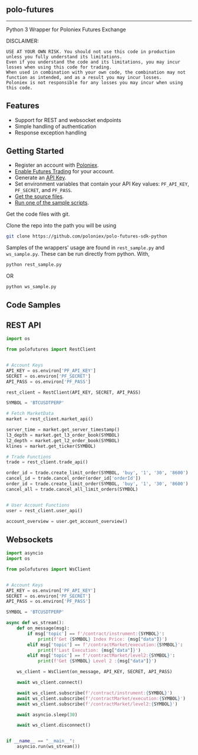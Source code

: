 
polo-futures
--------
--------

Python 3 Wrapper for Poloniex Futures Exchange

DISCLAIMER: 
```
USE AT YOUR OWN RISK. You should not use this code in production unless you fully understand its limitations. 
Even if you understand the code and its limitations, you may incur losses when using this code for trading. 
When used in combination with your own code, the combination may not function as intended, and as a result you may incur losses. 
Poloniex is not responsible for any losses you may incur when using this code.
```
Features
--------

- Support for REST and websocket endpoints
- Simple handling of authentication
- Response exception handling

Getting Started
--------

- Register an account with [Poloniex](<https://www.poloniex.com/signup>).
- [Enable Futures Trading](https://www.poloniex.com/futures) for your account.
- Generate an [API Key](<https://www.poloniex.com/settings/futures-api-keys>).
- Set environment variables that contain your API Key values: `PF_API_KEY`, `PF_SECRET`, and `PF_PASS`.
- [Get the source files](#source).
- [Run one of the sample scripts](#samples).

<a name="source"></a>Get the code files with git.

Clone the repo into the path you will be using
```bash
git clone https://github.com/poloniex/polo-futures-sdk-python
```

<a name="samples"></a>Samples of the wrappers' usage are found in `rest_sample.py` and `ws_sample.py`. These can be run directly from python.
With, 
```bash
python rest_sample.py
```
OR
```bash
python ws_sample.py
```

Code Samples
--------

REST API
--------

```python
import os

from polofutures import RestClient


# Account Keys
API_KEY = os.environ['PF_API_KEY']
SECRET = os.environ['PF_SECRET']
API_PASS = os.environ['PF_PASS']

rest_client = RestClient(API_KEY, SECRET, API_PASS)

SYMBOL = 'BTCUSDTPERP'

# Fetch MarketData
market = rest_client.market_api()

server_time = market.get_server_timestamp()
l3_depth = market.get_l3_order_book(SYMBOL)
l2_depth = market.get_l2_order_book(SYMBOL)
klines = market.get_ticker(SYMBOL)

# Trade Functions
trade = rest_client.trade_api()

order_id = trade.create_limit_order(SYMBOL, 'buy', '1', '30', '8600')
cancel_id = trade.cancel_order(order_id['orderId'])
order_id = trade.create_limit_order(SYMBOL, 'buy', '1', '30', '8600')
cancel_all = trade.cancel_all_limit_orders(SYMBOL)


# User Account Functions
user = rest_client.user_api()

account_overview = user.get_account_overview()
```

Websockets
-----------


```python
import asyncio
import os

from polofutures import WsClient


# Account Keys
API_KEY = os.environ['PF_API_KEY']
SECRET = os.environ['PF_SECRET']
API_PASS = os.environ['PF_PASS']

SYMBOL = 'BTCUSDTPERP'

async def ws_stream():
    def on_message(msg):
        if msg['topic'] == f'/contract/instrument:{SYMBOL}':
            print(f'Get {SYMBOL} Index Price: {msg["data"]}')
        elif msg['topic'] == f'/contractMarket/execution:{SYMBOL}':
            print(f'Last Execution: {msg["data"]}')
        elif msg['topic'] == f'/contractMarket/level2:{SYMBOL}':
            print(f'Get {SYMBOL} Level 2 :{msg["data"]}')

    ws_client = WsClient(on_message, API_KEY, SECRET, API_PASS)

    await ws_client.connect()

    await ws_client.subscribe(f'/contract/instrument:{SYMBOL}')
    await ws_client.subscribe(f'/contractMarket/execution:{SYMBOL}')
    await ws_client.subscribe(f'/contractMarket/level2:{SYMBOL}')

    await asyncio.sleep(30)

    await ws_client.disconnect()


if __name__ == "__main__":
    asyncio.run(ws_stream())
```
